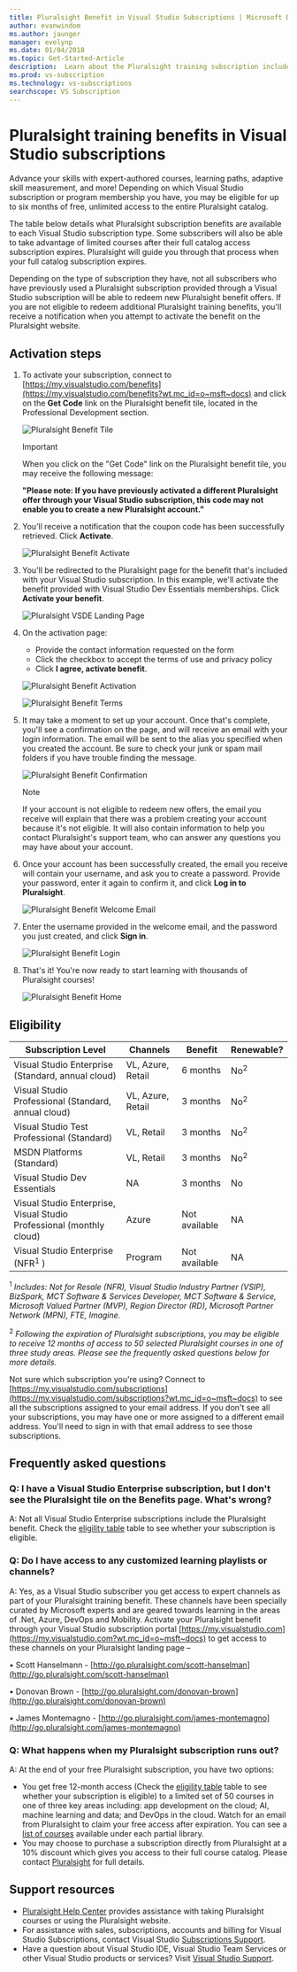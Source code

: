 ```yaml
---
title: Pluralsight Benefit in Visual Studio Subscriptions | Microsoft Docs 
author: evanwindom
ms.author: jaunger
manager: evelynp
ms.date: 01/04/2018
ms.topic: Get-Started-Article
description:  Learn about the Pluralsight training subscription included with your Visual Studio subscription.
ms.prod: vs-subscription
ms.technology: vs-subscriptions
searchscope: VS Subscription
---
```


# Pluralsight training benefits in Visual Studio subscriptions

Advance your skills with expert-authored courses, learning paths, adaptive skill measurement, and more!  Depending on which Visual Studio subscription or program membership you have, you may be eligible for up to six months of free, unlimited access to the entire Pluralsight catalog. 

The table below details what Pluralsight subscription benefits are available to each Visual Studio subscription type.  Some subscribers will also be able to take advantage of limited courses after their full catalog access subscription expires. Pluralsight will guide you through that process when your full catalog subscription expires. 

 Depending on the type of subscription they have, not all subscribers who have previously used a Pluralsight subscription provided through a Visual Studio subscription will be able to redeem new Pluralsight benefit offers. If you are not eligible to redeem additional Pluralsight training benefits, you'll receive a notification when you attempt to activate the benefit on the Pluralsight website.  


## Activation steps
1. To activate your subscription, connect to [https://my.visualstudio.com/benefits](https://my.visualstudio.com/benefits?wt.mc_id=o~msft~docs) and click on the **Get Code** link on the Pluralsight benefit tile, located in the Professional Development section. 

    ![Pluralsight Benefit Tile](_img\vs-pluralsight\vs-pluralsight-3month-tile.png)

    > [!IMPORTANT]
    > When you click on the "Get Code" link on the Pluralsight benefit tile, you may receive the following message:
    >
    > **"Please note:   If you have previously activated a different Pluralsight offer through your Visual Studio subscription, this code may not enable you to create a new Pluralsight account."**

2. You’ll receive a notification that the coupon code has been successfully retrieved.  Click **Activate**.   

    ![Pluralsight Benefit Activate](_img\vs-pluralsight\vs-pluralsight-activate.png)

3.  You'll be redirected to the Pluralsight page for the benefit that's included with your Visual Studio subscription.  In this example, we'll activate the benefit provided with Visual Studio Dev Essentials memberships. Click **Activate your benefit**.

    ![Pluralsight VSDE Landing Page](_img\vs-pluralsight\vs-pluralsight-vsde-landing.png)

4.	On the activation page:
    - Provide the contact information requested on the form 
    - Click the checkbox to accept the terms of use and privacy policy
    - Click **I agree, activate benefit**. 

    ![Pluralsight Benefit Activation](_img\vs-pluralsight\vs-pluralsight-create-account-no-code.png)

    ![Pluralsight Benefit Terms](_img\vs-pluralsight\vs-pluralsight-terms.png)

5.	It may take a moment to set up your account.  Once that's complete, you'll see a confirmation on the page, and will receive an email with your login information.  The email will be sent to the alias you specified when you created the account.  Be sure to check your junk or spam mail folders if you have trouble finding the message. 

    ![Pluralsight Benefit Confirmation](_img\vs-pluralsight\vs-pluralsight-confirmation-vse.png)

    > [!NOTE]
    > If your account is not eligible to redeem new offers, the email you receive will explain that there was a problem creating your account because it's not eligible.  It will also contain information to help you contact Pluralsight's support team, who can answer any questions you may have about your account.

6.  Once your account has been successfully created, the email you receive will contain your username, and ask you to create a password.  Provide your password, enter it again to confirm it, and click **Log in to Pluralsight**.

    ![Pluralsight Benefit Welcome Email](_img\vs-pluralsight\vs-pluralsight-welcome-email.png)

7.  Enter the username provided in the welcome email, and the password you just created, and click **Sign in**.

    ![Pluralsight Benefit Login](_img\vs-pluralsight\vs-pluralsight-login.png)

8.  That's it!  You're now ready to start learning with thousands of Pluralsight courses!

    ![Pluralsight Benefit Home](_img\vs-pluralsight\vs-pluralsight-home.png)

## Eligibility
| Subscription Level                                                 |     Channels                                            | Benefit                                                          | Renewable?    |
|--------------------------------------------------------------------|---------------------------------------------------------|------------------------------------------------------------------|---------------|
| Visual Studio Enterprise (Standard, annual cloud)   | VL, Azure, Retail | 6 months       |  No<sup>2</sup>|
| Visual Studio Professional (Standard, annual cloud) | VL, Azure, Retail                                       | 3 months                                                           |No<sup>2</sup>         |
| Visual Studio Test Professional (Standard)                         | VL, Retail                                              | 3 months                                                           |No<sup>2</sup>         |
| MSDN Platforms (Standard)                                          | VL, Retail                                              | 3 months                                                           |No<sup>2</sup>         |
| Visual Studio Dev Essentials | NA  | 3 months |No|
| Visual Studio Enterprise, Visual Studio Professional (monthly cloud) | Azure                                       | Not available                                  |NA|
| Visual Studio Enterprise (NFR<sup>1</sup> ) | Program                                       | Not available                                  |NA|
<sup>1</sup>  *Includes:  Not for Resale (NFR), Visual Studio Industry Partner (VSIP), BizSpark, MCT Software & Services Developer, MCT Software & Service, Microsoft Valued Partner (MVP), Region Director (RD), Microsoft Partner Network (MPN), FTE, Imagine.*

<sup>2</sup>  *Following the expiration of Pluralsight subscriptions, you may be eligible to receive 12 months of access to 50 selected Pluralsight courses in one of three study areas.  Please see the frequently asked questions below for more details.*

Not sure which subscription you're using?  Connect to [https://my.visualstudio.com/subscriptions](https://my.visualstudio.com/subscriptions?wt.mc_id=o~msft~docs) to see all the subscriptions assigned to your email address. If you don't see all your subscriptions, you may have one or more assigned to a different email address.  You'll need to sign in with that email address to see those subscriptions. 

## Frequently asked questions

### Q: I have a Visual Studio Enterprise subscription, but I don't see the Pluralsight tile on the Benefits page. What's wrong? 
A: Not all Visual Studio Enterprise subscriptions include the Pluralsight benefit.  Check the [eligility table](#eligibility) table to see whether your subscription is eligible.

### Q: Do I have access to any customized learning  playlists or channels? 
A: Yes, as a Visual Studio subscriber you get access to expert channels as part of your Pluralsight training benefit. These channels have been specially curated by Microsoft experts and are geared towards learning in the areas of .Net, Azure, DevOps and Mobility. Activate your Pluralsight benefit through your Visual Studio subscription portal [https://my.visualstudio.com](https://my.visualstudio.com?wt.mc_id=o~msft~docs) to get access to these channels on your Pluralsight landing page – 

•	Scott Hanselmann - [http://go.pluralsight.com/scott-hanselman](http://go.pluralsight.com/scott-hanselman)

•	Donovan Brown - [http://go.pluralsight.com/donovan-brown](http://go.pluralsight.com/donovan-brown) 

•	James Montemagno - [http://go.pluralsight.com/james-montemagno](http://go.pluralsight.com/james-montemagno)


### Q: What happens when my Pluralsight subscription runs out?  
A:  At the end of your free Pluralsight subscription, you have two options:
- You get free 12-month access (Check the [eligility table](#eligibility) table to see whether your subscription is eligible) to a limited set of 50 courses in one of three key areas including: app development on the cloud; AI, machine learning and data; and DevOps in the cloud. Watch for an email from Pluralsight to claim your free access after expiration. You can see a [list of courses](https://help.pluralsight.com/help/which-courses-are-included-with-the-visual-studio-benefit) available under each partial library.
- You may choose to purchase a subscription directly from Pluralsight at a 10% discount which gives you access to their full course catalog.  Please contact [Pluralsight](http://www.pluralsight.com) for full details.  

## Support resources
-  [Pluralsight Help Center](https://help.pluralsight.com/help) provides assistance with taking Pluralsight courses or using the Pluralsight website. 
-  For assistance with sales, subscriptions, accounts and billing for Visual Studio Subscriptions, contact Visual Studio [Subscriptions Support](https://www.visualstudio.com/subscriptions/support/).
-  Have a question about Visual Studio IDE, Visual Studio Team Services or other Visual Studio products or services?  Visit [Visual Studio Support](https://www.visualstudio.com/support/). 
